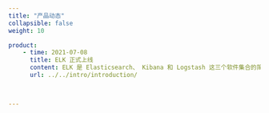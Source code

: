 ```yaml
---
title: "产品动态"
collapsible: false
weight: 10

product:
    - time: 2021-07-08
      title: ELK 正式上线
      content: ELK 是 Elasticsearch、 Kibana 和 Logstash 这三个软件集合的简称。ELK 目前被广泛应用于实时日志处理、全文搜索和数据分析等领域。
      url: ../../intro/introduction/

   

---
```


<!-- 设置上述参数可生成产品动态页  -->
